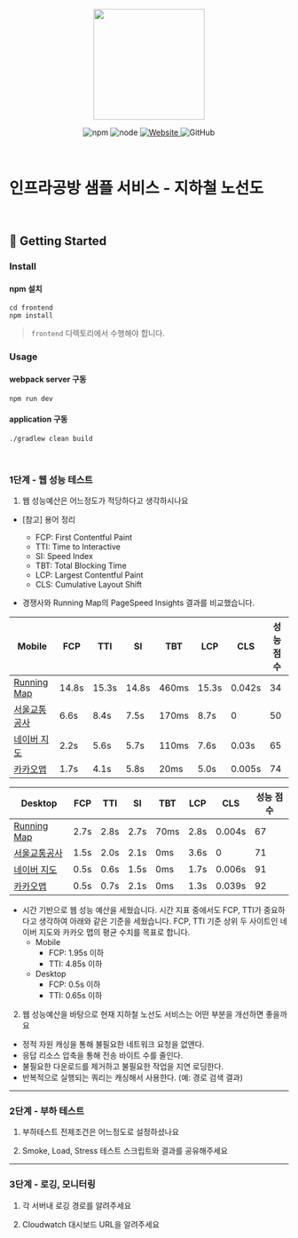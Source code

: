 <p align="center">
    <img width="200px;" src="https://raw.githubusercontent.com/woowacourse/atdd-subway-admin-frontend/master/images/main_logo.png"/>
</p>
<p align="center">
  <img alt="npm" src="https://img.shields.io/badge/npm-%3E%3D%205.5.0-blue">
  <img alt="node" src="https://img.shields.io/badge/node-%3E%3D%209.3.0-blue">
  <a href="https://edu.nextstep.camp/c/R89PYi5H" alt="nextstep atdd">
    <img alt="Website" src="https://img.shields.io/website?url=https%3A%2F%2Fedu.nextstep.camp%2Fc%2FR89PYi5H">
  </a>
  <img alt="GitHub" src="https://img.shields.io/github/license/next-step/atdd-subway-service">
</p>

<br>

# 인프라공방 샘플 서비스 - 지하철 노선도

<br>

## 🚀 Getting Started

### Install
#### npm 설치
```
cd frontend
npm install
```
> `frontend` 디렉토리에서 수행해야 합니다.

### Usage
#### webpack server 구동
```
npm run dev
```
#### application 구동
```
./gradlew clean build
```
<br>


### 1단계 - 웹 성능 테스트
1. 웹 성능예산은 어느정도가 적당하다고 생각하시나요

- [참고] 용어 정리
  - FCP: First Contentful Paint
  - TTI: Time to Interactive
  - SI: Speed Index
  - TBT: Total Blocking Time
  - LCP: Largest Contentful Paint
  - CLS: Cumulative Layout Shift

- 경쟁사와 Running Map의 PageSpeed Insights 결과를 비교했습니다.

| Mobile                                                                | FCP   | TTI   | SI    | TBT   | LCP   | CLS    | 성능 점수 |
|-----------------------------------------------------------------------|-------|-------|-------|-------|-------|--------|-------|
| [Running Map](https://nextstep-ejolie.n-e.kr)                         | 14.8s | 15.3s | 14.8s | 460ms | 15.3s | 0.042s | 34    |
| [서울교통공사](http://www.seoulmetro.co.kr/kr/cyberStation.do)              | 6.6s  | 8.4s  | 7.5s  | 170ms | 8.7s  | 0      | 50    |
| [네이버 지도](https://m.map.naver.com/subway/subwayLine.naver?region=1000) | 2.2s  | 5.6s  | 5.7s  | 110ms | 7.6s  | 0.03s  | 65    |
| [카카오맵](https://m.map.kakao.com)                                       | 1.7s  | 4.1s  | 5.8s  | 20ms  | 5.0s  | 0.005s | 74    |

| Desktop                                                               | FCP  | TTI  | SI   | TBT  | LCP  | CLS    | 성능 점수 |
|-----------------------------------------------------------------------|------|------|------|------|------|--------|-------|
| [Running Map](https://nextstep-ejolie.n-e.kr)                         | 2.7s | 2.8s | 2.7s | 70ms | 2.8s | 0.004s | 67    |
| [서울교통공사](http://www.seoulmetro.co.kr/kr/cyberStation.do)              | 1.5s | 2.0s | 2.1s | 0ms  | 3.6s | 0      | 71    |
| [네이버 지도](https://m.map.naver.com/subway/subwayLine.naver?region=1000) | 0.5s | 0.6s | 1.5s | 0ms  | 1.7s | 0.006s | 91    |
| [카카오맵](https://m.map.kakao.com)                                       | 0.5s | 0.7s | 2.1s | 0ms  | 1.3s | 0.039s | 92    |

- 시간 기반으로 웹 성능 예산을 세웠습니다. 시간 지표 중에서도 FCP, TTI가 중요하다고 생각하여 아래와 같은 기준을 세웠습니다. FCP, TTI 기준 상위 두 사이트인 네이버 지도와 카카오 맵의 평균 수치를 목표로 합니다.
  - Mobile
    - FCP: 1.95s 이하
    - TTI: 4.85s 이하
  - Desktop
    - FCP: 0.5s 이하
    - TTI: 0.65s 이하

2. 웹 성능예산을 바탕으로 현재 지하철 노선도 서비스는 어떤 부분을 개선하면 좋을까요
- 정적 자원 캐싱을 통해 불필요한 네트워크 요청을 없앤다.
- 응답 리소스 압축을 통해 전송 바이트 수를 줄인다.
- 불필요한 다운로드를 제거하고 불필요한 작업을 지연 로딩한다.
- 반복적으로 실행되는 쿼리는 캐싱해서 사용한다. (예: 경로 검색 결과)

---

### 2단계 - 부하 테스트 
1. 부하테스트 전제조건은 어느정도로 설정하셨나요

2. Smoke, Load, Stress 테스트 스크립트와 결과를 공유해주세요

---

### 3단계 - 로깅, 모니터링
1. 각 서버내 로깅 경로를 알려주세요

2. Cloudwatch 대시보드 URL을 알려주세요

